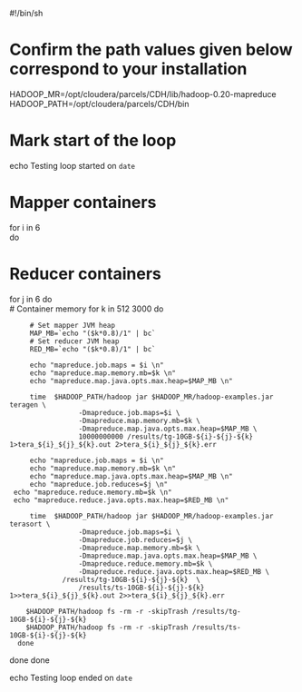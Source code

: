#!/bin/sh
# Confirm the path values given below correspond to your installation

HADOOP_MR=/opt/cloudera/parcels/CDH/lib/hadoop-0.20-mapreduce
HADOOP_PATH=/opt/cloudera/parcels/CDH/bin

# Mark start of the loop
echo Testing loop started on `date`

# Mapper containers
for i in 6    
do
   # Reducer containers
   for j in 6 
   do                 
      # Container memory
      for k in 512 3000
      do       
                   
         # Set mapper JVM heap 
         MAP_MB=`echo "($k*0.8)/1" | bc` 
         # Set reducer JVM heap 
         RED_MB=`echo "($k*0.8)/1" | bc` 
         
         echo "mapreduce.job.maps = $i \n"
         echo "mapreduce.map.memory.mb=$k \n"
         echo "mapreduce.map.java.opts.max.heap=$MAP_MB \n"

         time  $HADOOP_PATH/hadoop jar $HADOOP_MR/hadoop-examples.jar teragen \
                     -Dmapreduce.job.maps=$i \
                     -Dmapreduce.map.memory.mb=$k \
                     -Dmapreduce.map.java.opts.max.heap=$MAP_MB \
                     10000000000 /results/tg-10GB-${i}-${j}-${k} 1>tera_${i}_${j}_${k}.out 2>tera_${i}_${j}_${k}.err                       

         echo "mapreduce.job.maps = $i \n"
       	 echo "mapreduce.map.memory.mb=$k \n"
       	 echo "mapreduce.map.java.opts.max.heap=$MAP_MB \n"
         echo "mapreduce.job.reduces=$j \n"
	 echo "mapreduce.reduce.memory.mb=$k \n"
	 echo "mapreduce.reduce.java.opts.max.heap=$RED_MB \n"

         time  $HADOOP_PATH/hadoop jar $HADOOP_MR/hadoop-examples.jar terasort \
                     -Dmapreduce.job.maps=$i \
                     -Dmapreduce.job.reduces=$j \
                     -Dmapreduce.map.memory.mb=$k \
                     -Dmapreduce.map.java.opts.max.heap=$MAP_MB \
                     -Dmapreduce.reduce.memory.mb=$k \
                     -Dmapreduce.reduce.java.opts.max.heap=$RED_MB \
	             /results/tg-10GB-${i}-${j}-${k}  \
                     /results/ts-10GB-${i}-${j}-${k} 1>>tera_${i}_${j}_${k}.out 2>>tera_${i}_${j}_${k}.err                         

        $HADOOP_PATH/hadoop fs -rm -r -skipTrash /results/tg-10GB-${i}-${j}-${k}                         
        $HADOOP_PATH/hadoop fs -rm -r -skipTrash /results/ts-10GB-${i}-${j}-${k}                 
      done
   done
done

echo Testing loop ended on `date`